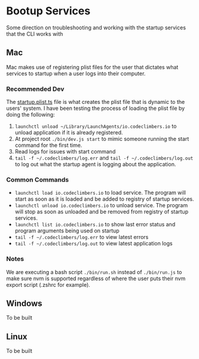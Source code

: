 # Bootup Services

Some direction on troubleshooting and working with the startup services that the CLI works with

## Mac

Mac makes use of registering plist files for the user that dictates what services to startup when a user logs into their
computer.

### Recommended Dev

The [startup.plist.ts](../src/server/src/assets/startup.plist.ts) file is what creates the plist file that is dynamic to
the users' system. I have been testing the process of loading the plist file by doing the following:

1) `launchctl unload ~/Library/LaunchAgents/io.codeclimbers.io` to unload application if it is already registered.
2) At project root `./bin/dev.js start` to mimic someone running the start command for the first time.
3) Read logs for issues with start command
4) `tail -f ~/.codeclimbers/log.err` and `tail -f ~/.codeclimbers/log.out` to log out what the startup agent is logging
   about the application.

### Common Commands

- `launchctl load io.codeclimbers.io` to load service. The program will start as soon as it is loaded and be added to
  registry of startup services.
- `launchctl unload io.codeclimbers.io` to unload service. The program will stop as soon as unloaded and be removed from
  registry of startup services.
- `launchctl list io.codeclimbers.io` to show last error status and program arguments being used on startup
- `tail -f ~/.codeclimbers/log.err` to view latest errors
- `tail -f ~/.codeclimbers/log.out` to view latest application logs

### Notes

We are executing a bash script `./bin/run.sh` instead of `./bin/run.js` to make sure nvm is supported regardless of
where the user puts their nvm export script (.zshrc for example).

## Windows

To be built

## Linux

To be built
